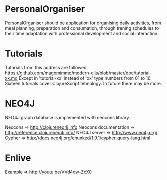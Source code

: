 PersonalOrganiser
=================

PersonalOrganiser should be application for organising daily activities, from meal planning, preparation and consumation, through trening schedules to their time adaptation with professional development and social interaction.

Tutorials
=========

Tutorials from this address are followed.
https://github.com/magomimmo/modern-cljs/blob/master/doc/tutorial-xx.md
Except in 'tutorial-xx' instead of 'xx' type numbers from 01 to 16. Sixteen tutorials cover ClojureScript tehnology. In future there may be more.

NEO4J
=====

NEO4J graph database is implemented with neocons library.

Neocons => http://clojureneo4j.info
Neocons documentation => http://reference.clojureneo4j.info/
NEO4J server => http://www.neo4j.org/
Cypher => http://docs.neo4j.org/chunked/1.9.1/cypher-query-lang.html

Enlive
======

Example => http://youtu.be/VVd4ow-ZcX0
